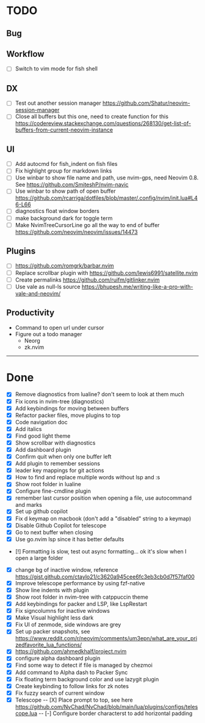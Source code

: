 # TODO

## Bug 

## Workflow
- [ ] Switch to vim mode for fish shell

## DX
- [ ] Test out another session manager https://github.com/Shatur/neovim-session-manager
- [ ] Close all buffers but this one, need to create function for this https://codereview.stackexchange.com/questions/268130/get-list-of-buffers-from-current-neovim-instance

<!-- - [-] Disable Gitsigns in gutter for markdown -->
<!-- - [-] Figure out why Nvimtree sometimes open file in window -->
<!-- - [-] How to persist folds -->
<!-- - [-] Disable <C-t> in NvimTree, instead always open Telescrope live grep -->

## UI
- [ ] Add autocmd for fish_indent on fish files
- [ ] Fix highlight group for markdown links
- [ ] Use winbar to show file name and path, use nvim-gps, need Neovim 0.8. See https://github.com/SmiteshP/nvim-navic
- [ ] Use winbar to show path of open buffer https://github.com/rcarriga/dotfiles/blob/master/.config/nvim/init.lua#L46-L66
- [ ] diagnostics float window borders 
- [ ] make background dark for toggle term
- [ ] Make NvimTreeCursorLine go all the way to end of buffer https://github.com/neovim/neovim/issues/14473

## Plugins
- [ ] https://github.com/romgrk/barbar.nvim
- [ ] Replace scrollbar plugin with https://github.com/lewis6991/satellite.nvim
- [ ] Create permalinks https://github.com/ruifm/gitlinker.nvim
- [ ] Use vale as null-ls source https://bhupesh.me/writing-like-a-pro-with-vale-and-neovim/

## Productivity
- Command to open url under cursor
- Figure out a todo manager
  - Neorg
  - zk.nvim


---


# Done
- [X] Remove diagnostics from lualine? don't seem to look at them much
- [X] Fix icons in nvim-tree (diagnostics)
- [X] Add keybindings for moving between buffers
- [X] Refactor packer files, move plugins to top
- [X] Code navigation doc
- [X] Add italics 
- [X] Find good light theme
- [X] Show scrollbar with diagnostics
- [X] Add dashboard plugin
- [X] Confirm quit when only one buffer left
- [X] Add plugin to remember sessions
- [X] leader key mappings for git actions
- [X] How to find and replace multiple words without lsp and :s
- [X] Show root folder in lualine
- [X] Configure fine-cmdline plugin
- [X] remember last cursor position when opening a file, use autocommand and marks
- [X] Set up github copilot
- [X] Fix d keymap on macbook (don't add a "disabled" string to a keymap)
- [X] Disable Github Copilot for telescope
- [X] Go to next buffer when closing
- [X] Use go.nvim lsp since it has better defaults
- [!] Formatting is slow, test out async formatting... ok it's slow when I open a large folder
- [X] change bg of inactive window, reference  https://gist.github.com/ctaylo21/c3620a945cee6fc3eb3cb0d7f57faf00
- [X] Improve telescope performance by using fzf-native
- [X] Show line indents with plugin
- [X] Show root folder in nvim-tree with catppuccin theme
- [X] Add keybindings for packer and LSP, like LspRestart
- [X] Fix signcolumns for inactive windows
- [X] Make Visual highlight less dark
- [X] Fix UI of zenmode, side windows are grey
- [X] Set up packer snapshots, see https://www.reddit.com/r/neovim/comments/um3epn/what_are_your_prizedfavorite_lua_functions/
- [X] https://github.com/ahmedkhalf/project.nvim 
- [X] configure alpha dashboard plugin
- [X] Find some way to detect if file is managed by chezmoi
- [X] Add command to Alpha dash to Packer Sync
- [X] Fix floating term background color and use lazygit plugin
- [X] Create keybinding to follow links for zk notes
- [X] Fix fuzzy search of current window
- [X] Telescope
  -- [X] Place prompt to top, see here https://github.com/NvChad/NvChad/blob/main/lua/plugins/configs/telescope.lua
  -- [-] Configure border characterst to add horizontal padding 

